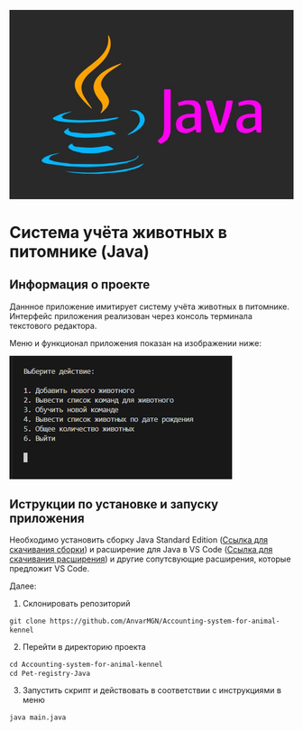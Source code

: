 ![Logo](icon-java1.jpg)

# Система учёта животных в питомнике (Java)

## Информация о проекте

Даннное приложение имитирует систему учёта животных в питомнике. Интерфейс приложения реализован через консоль терминала текстового редактора.

Меню и функционал приложения показан на изображении ниже:

![Меню](menu.png)

## Иструкции по установке и запуску приложения

Необходимо установить сборку Java Standard Edition
([Ссылка для скачивания сборки](https://developers.redhat.com/products/openjdk "загрузите сборку Red Hat для OpenJDK")) и расширение для Java в VS Code ([Ссылка для скачивания расширения](https://marketplace.visualstudio.com/items?itemName=redhat.java "переход на оф.сайт visual studio")) и другие сопутсвующие расширения, которые предложит VS Code.

Далее:

1. Склонировать репозиторий
```
git clone https://github.com/AnvarMGN/Accounting-system-for-animal-kennel
```
2. Перейти в директорию проекта
```
cd Accounting-system-for-animal-kennel
cd Pet-registry-Java
```
3. Запустить скрипт и действовать в соответствии с инструкциями в меню
```
java main.java
```
